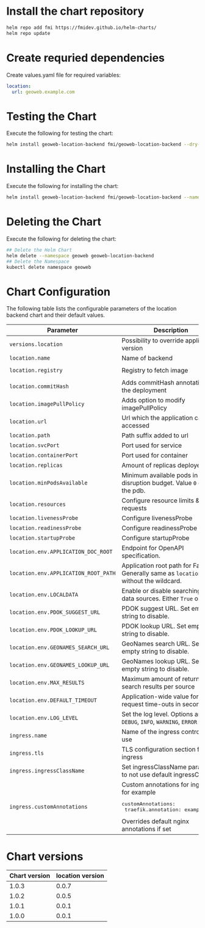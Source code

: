 # Install the chart repository

```bash
helm repo add fmi https://fmidev.github.io/helm-charts/
helm repo update
```

# Create requried dependencies

Create values.yaml file for required variables:
```yaml
location:
  url: geoweb.example.com
```

# Testing the Chart
Execute the following for testing the chart:

```bash
helm install geoweb-location-backend fmi/geoweb-location-backend --dry-run --debug --namespace geoweb --values=./values.yaml
```

# Installing the Chart

Execute the following for installing the chart:

```bash
helm install geoweb-location-backend fmi/geoweb-location-backend --namespace geoweb --values=./values.yaml
```

# Deleting the Chart
Execute the following for deleting the chart:

```bash
## Delete the Helm Chart
helm delete --namespace geoweb geoweb-location-backend
## Delete the Namespace
kubectl delete namespace geoweb
```

# Chart Configuration
The following table lists the configurable parameters of the location backend chart and their default values.

| Parameter | Description | Default |
| - | - | - |
| `versions.location` | Possibility to override application version | |
| `location.name` | Name of backend | `location` |
| `location.registry` | Registry to fetch image | `registry.gitlab.com/opengeoweb/backend-services/location-backend` |
| `location.commitHash` | Adds commitHash annotation to the deployment | |
| `location.imagePullPolicy` | Adds option to modify imagePullPolicy | |
| `location.url` | Url which the application can be accessed | |
| `location.path` | Path suffix added to url | `/location-backend/(.*)` |
| `location.svcPort` | Port used for service | `80` |
| `location.containerPort` | Port used for container | `8080` |
| `location.replicas` | Amount of replicas deployed | `1` |
| `location.minPodsAvailable` | Minimum available pods in pod disruption budget. Value `0` omits the pdb. | `0` |
| `location.resources` | Configure resource limits & requests | see defaults in `values.yaml` |
| `location.livenessProbe` | Configure livenessProbe | see defaults in `values.yaml` |
| `location.readinessProbe` | Configure readinessProbe | see defaults in `values.yaml` |
| `location.startupProbe` | Configure startupProbe | see defaults in `values.yaml` |
| `location.env.APPLICATION_DOC_ROOT` | Endpoint for OpenAPI specification. | `/api` |
| `location.env.APPLICATION_ROOT_PATH` | Application root path for FastAPI. Generally same as `location.path` without the wildcard. | `/location-backend` |
| `location.env.LOCALDATA` | Enable or disable searching local data sources. Either `True` or `False` | `True` |
| `location.env.PDOK_SUGGEST_URL` | PDOK suggest URL. Set empty string to disable. | Default value is set in the application |
| `location.env.PDOK_LOOKUP_URL` | PDOK lookup URL. Set empty string to disable. | Default value is set in the application |
| `location.env.GEONAMES_SEARCH_URL` | GeoNames search URL. Set empty string to disable. | Default value is set in the application |
| `location.env.GEONAMES_LOOKUP_URL` | GeoNames lookup URL. Set empty string to disable. | Default value is set in the application |
| `location.env.MAX_RESULTS` | Maximum amount of returned search results per source | `100` |
| `location.env.DEFAULT_TIMEOUT` | Application-wide value for request time-outs in seconds | `15` |
| `location.env.LOG_LEVEL` | Set the log level. Options are `DEBUG`, `INFO`, `WARNING`, `ERROR` | `INFO` |
| `ingress.name` | Name of the ingress controller in use | `nginx-ingress-controller` |
| `ingress.tls` | TLS configuration section for the ingress | |
| `ingress.ingressClassName` | Set ingressClassName parameter to not use default ingressClass | `nginx` |
| `ingress.customAnnotations` | Custom annotations for ingress, for example <pre>customAnnotations:<br>  traefik.annotation: exampleValue</pre> Overrides default nginx annotations if set | |

# Chart versions

| Chart version | location version |
|---------------|------------------|
| 1.0.3         | 0.0.7            |
| 1.0.2         | 0.0.5            |
| 1.0.1         | 0.0.1            |
| 1.0.0         | 0.0.1            |

